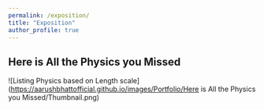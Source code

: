```yaml
---
permalink: /exposition/
title: "Exposition"
author_profile: true
---
```


## Here is All the Physics you Missed
![Listing Physics based on Length scale](https://aarushbhattofficial.github.io/images/Portfolio/Here is All the Physics you Missed/Thumbnail.png)